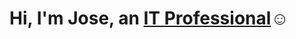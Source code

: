 <h1>Hi, I'm Jose, an <a href="https://linkedin.com/in/jose-guerrero-09a8b72b5">IT Professional</a>☺</h1>

###
[linkedin]: https://linkedin.com/in/jose-guerrero-09a8b72b5
